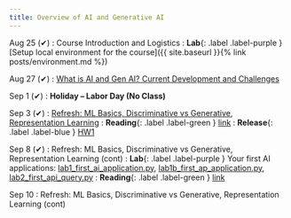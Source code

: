 ```yaml
---
title: Overview of AI and Generative AI
---
```


Aug 25 (✔)
: Course Introduction and Logistics
: **Lab**{: .label .label-purple } [Setup local environment for the course]({{ site.baseurl }}{% link posts/environment.md %})

Aug 27 (✔)
: [What is AI and Gen AI? Current Development and Challenges](https://iu.instructure.com/courses/2329710/files/193902152?module_item_id=36770363)

Sep 1 (✔)
: **Holiday – Labor Day (No Class)**

Sep 3 (✔)
: [Refresh: ML Basics, Discriminative vs Generative, Representation Learning](https://iu.instructure.com/courses/2329710/files/194149411?module_item_id=36805748)
: **Reading**{: .label .label-green } [link](https://link.springer.com/article/10.1007/s12525-021-00475-2) 
: **Release**{: .label .label-blue } [HW1](https://iu.instructure.com/courses/2329710/assignments/18113043)

Sep 8 (✔)
: Refresh: ML Basics, Discriminative vs Generative, Representation Learning (cont)
: **Lab**{: .label .label-purple } Your first AI applications: [lab1_first_ai_application.py](https://drive.google.com/file/d/1327JWIPh04z6LHx-AEn9WWrSwCvoKKHl/view?usp=sharing), [lab1b_first_ap_application.py](https://drive.google.com/file/d/1mqepgHfF6SORxgqDVfpL_1ecOplkaskT/view?usp=sharing), [lab2_first_api_query.py](https://drive.google.com/file/d/1xeDKJL-CiSCqtLeNffNAE_p2hkj1Opld/view?usp=sharing)
: **Reading**{: .label .label-green }  [link](https://writings.stephenwolfram.com/2023/02/what-is-chatgpt-doing-and-why-does-it-work/)

Sep 10
: Refresh: ML Basics, Discriminative vs Generative, Representation Learning (cont)